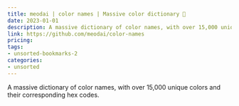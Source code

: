 ```yaml
---
title: meodai | color names | Massive color dictionary 🌈
date: 2023-01-01
description: A massive dictionary of color names, with over 15,000 unique colors and their corresponding hex codes.
link: https://github.com/meodai/color-names
pricing: 
tags: 
- unsorted-bookmarks-2 
categories: 
- unsorted 
---
```


A massive dictionary of color names, with over 15,000 unique colors and their corresponding hex codes.